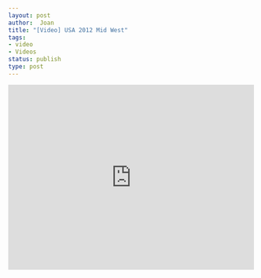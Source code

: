 ```yaml
---
layout: post
author:  Joan
title: "[Video] USA 2012 Mid West"
tags:
- video
- Videos
status: publish
type: post
---
```

<iframe src="http://player.vimeo.com/video/48320460?title=0&amp;byline=0&amp;color=679AF1&amp;portrait=0" width="500" height="377" frameborder="0"></iframe>